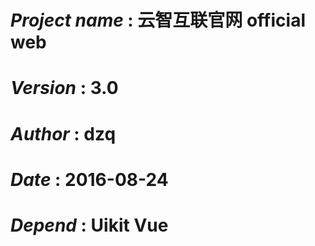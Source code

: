 # *Project name* : 云智互联官网  official web
# *Version* : 3.0
# *Author* : dzq
# *Date* : 2016-08-24
# *Depend* : Uikit Vue

